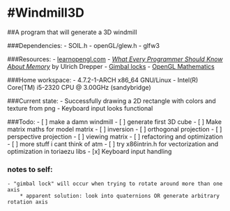 #Windmill3D
==========

##A program that will generate a 3D windmill

###Dependencies:
    - SOIL.h
    - openGL/glew.h
    - glfw3

###Resources:
    - [learnopengl.com](http://learnopengl.com)
    - [_What Every Programmer Should Know About Memory_](https://www.google.com/url?sa=t&rct=j&q=&esrc=s&source=web&cd=2&cad=rja&uact=8&ved=0ahUKEwjK3-rs5KHQAhXphVQKHVrgAFEQFgghMAE&url=http%3A%2F%2Fdavid.jobet.free.fr%2Fwiclear-blog%2Fimages%2Fcpumemory.pdf&usg=AFQjCNGEGT73jdgAjfur9XJ8Nntc9ryrPQ&sig2=IR5o-zgGKqr7gWskNShBQg) by Ulrich Drepper 
    - [Gimbal locks](https://en.wikipedia.org/wiki/Gimbal_lock)
    - [OpenGL Mathematics](https://github.com/g-truc/glm)

###Home workspace:
    - 4.7.2-1-ARCH x86_64 GNU/Linux
    - Intel(R) Core(TM) i5-2320 CPU @ 3.00GHz (sandybridge)

###Current state:
    - Successfully drawing a 2D rectangle with colors and texture from png
    - Keyboard input looks functional

###Todo:
    - [ ] make a damn windmill
    - [ ] generate first 3D cube
    - [ ] Make matrix maths for model matrix
        - [ ] inversion
        - [ ] orthogonal projection
        - [ ] perspective projection
        - [ ] viewing matrix
        - [ ] refactoring and optimization 
        - [ ] more stuff i cant think of atm
    - [ ] try x86intrin.h for vectorization and optimization in toriaezu libs
    - [x] Keyboard input handling

### notes to self:
    - "gimbal lock" will occur when trying to rotate around more than one axis
        * apparent solution: look into quaternions OR generate arbitrary rotation axis
